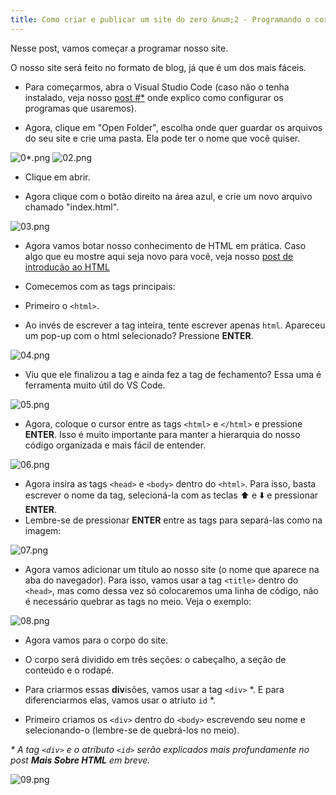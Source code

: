 ```yaml
---
title: Como criar e publicar um site do zero &num;2 - Programando o corpo do nosso site
---
```

Nesse post, vamos começar a programar nosso site.

O nosso site será feito no formato de blog, já que é um dos mais fáceis.

<!--more-->

- Para começarmos, abra o Visual Studio Code (caso não o tenha instalado, veja nosso [post #*](https://heitormvl.github.io/easycoding/blog/2020/08/07/como-criar-site-do-zero-pt*/) onde explico como configurar os programas que usaremos).

- Agora, clique em "Open Folder", escolha onde quer guardar os arquivos do seu site e crie uma pasta. Ela pode ter o nome que você quiser.

![0*.png](https://heitormvl.github.io/easycoding/images/ccsz2/0*.png)
![02.png](https://heitormvl.github.io/easycoding/images/ccsz2/02.png)

- Clique em abrir.

- Agora clique com o botão direito na área azul, e crie um novo arquivo chamado "index.html".

![03.png](https://heitormvl.github.io/easycoding/images/ccsz2/03.png)

- Agora vamos botar nosso conhecimento de HTML em prática. Caso algo que eu mostre aqui seja novo para você, veja nosso [post de introducão ao HTML](https://heitormvl.github.io/easycoding/blog/2020/08/05/introducao-ao-html/)

- Comecemos com as tags principais:
- Primeiro o `<html>`.
- Ao invés de escrever a tag inteira, tente escrever apenas `html`. Apareceu um pop-up com o html selecionado? Pressione **ENTER**.

![04.png](https://heitormvl.github.io/easycoding/images/ccsz2/04.png)
 
- Viu que ele finalizou a tag e ainda fez a tag de fechamento? Essa uma é ferramenta muito útil do VS Code.

![05.png](https://heitormvl.github.io/easycoding/images/ccsz2/05.png)

- Agora, coloque o cursor entre as tags `<html>` e `</html>` e pressione **ENTER**. Isso é muito importante para manter a hierarquia do nosso código organizada e mais fácil de entender.

![06.png](https://heitormvl.github.io/easycoding/images/ccsz2/06.png)

- Agora insira as tags `<head>` e `<body>` dentro do `<html>`. Para isso, basta escrever o nome da tag, selecioná-la com as teclas ⬆️ e ⬇️ e pressionar **ENTER**.
- Lembre-se de pressionar **ENTER** entre as tags para separá-las como na imagem:

![07.png](https://heitormvl.github.io/easycoding/images/ccsz2/07.png)

- Agora vamos adicionar um título ao nosso site (o nome que aparece na aba do navegador). Para isso, vamos usar a tag `<title>` dentro do `<head>`, mas como dessa vez só colocaremos uma linha de código, não é necessário quebrar as tags no meio. Veja o exemplo:

![08.png](https://heitormvl.github.io/easycoding/images/ccsz2/08.png)

- Agora vamos para o corpo do site.
- O corpo será dividido em três seções: o cabeçalho, a seção de conteúdo e o rodapé.
- Para criarmos essas **div**isões, vamos usar a tag `<div>` \*. E para diferenciarmos elas, vamos usar o atriuto `id` \*.

- Primeiro criamos os `<div>` dentro do `<body>` escrevendo seu nome e selecionando-o (lembre-se de quebrá-los no meio).

*\* A tag `<div>` e o atributo `<id>` serão explicados mais profundamente no post **Mais Sobre HTML** em breve.*

![09.png](https://heitormvl.github.io/easycoding/images/ccsz2/09.png)